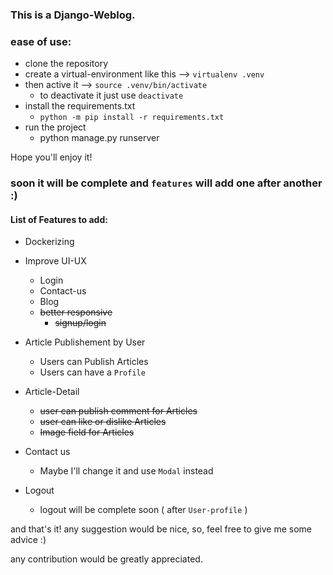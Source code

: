 ### This is a Django-Weblog.

### ease of use:
+ clone the repository
+ create a virtual-environment like this --> `virtualenv .venv`
+ then active it --> `source .venv/bin/activate`
  - to deactivate it just use `deactivate`
+ install the requirements.txt
  - `python -m pip install -r requirements.txt`
+ run the project
  - python manage.py runserver
  
Hope you'll enjoy it!





### soon it will be complete and `features` will add one after another :)

#### List of Features to add:

+ Dockerizing 

+ Improve UI-UX
  - Login
  - Contact-us
  - Blog
  - ~~better responsive~~
    + ~~signup/login~~
  
+ Article Publishement by User
  - Users can Publish Articles
  - Users can have a `Profile`

+ Article-Detail
  - ~~user can publish comment for Articles~~
  - ~~user can like or dislike Articles~~
  - ~~Image field for Articles~~

+ Contact us 
  - Maybe I'll change it and use `Modal` instead
 
+ Logout
  - logout will be complete soon ( after `User-profile` ) 
  


and that's it! any suggestion would be nice, so, feel free to give me some advice :)

any contribution would be greatly appreciated.
  
 
